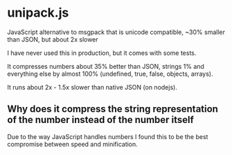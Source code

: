 unipack.js
==========

JavaScript alternative to msgpack that is unicode compatible, ~30% smaller than JSON, but about 2x slower

I have never used this in production, but it comes with some tests.

It compresses numbers about 35% better than JSON, strings 1% and everything
else by almost 100% (undefined, true, false, objects, arrays).

It runs about 2x - 1.5x slower than native JSON (on nodejs).

Why does it compress the string representation of the number instead of the number itself
---------------------------------------

Due to the way JavaScript handles numbers I found this to be the best compromise between speed and minification.
